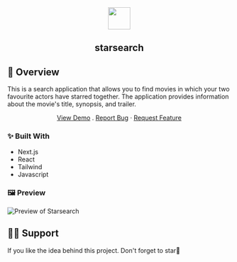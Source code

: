 <div align="center">
  <img src="https://raw.githubusercontent.com/mmnldm/starsearch/master/public/logo.svg" width= "50" height = "50"/>
<h2 margin-top="50px">starsearch</h2>
</div>

## 💬 Overview

<div>
  <p align="left">This is a search application that allows you to find movies in which your two favourite actors have starred together. The application provides information about the movie's title, synopsis, and trailer. </p>

  <p align="center">
        <a href="https://starsearch.vercel.app/">View Demo</a>
    .
        <a href="https://github.com/mmnldm/starsearch/issues/new?assignees=&labels=bug&template=bug.yml&title=%5BBUG%5D+%3Cdescription%3E">Report Bug</a>
    ·
    <a href="https://github.com/mmnldm/starsearch/issues/new?assignees=&labels=feature&template=features.yml&title=%5BFEATURE%5D+%3Cdescription%3E">Request Feature</a>
  </p>
  
</div>

### ✨ Built With
- Next.js
- React
- Tailwind
- Javascript

### 🖼️ Preview
![Preview of Starsearch](https://github.com/mmnldm/starsearch/blob/master/public/landing%20page.jpeg)

## 🙏🏾 Support 
If you like the idea behind this project. Don't forget to star🌟

